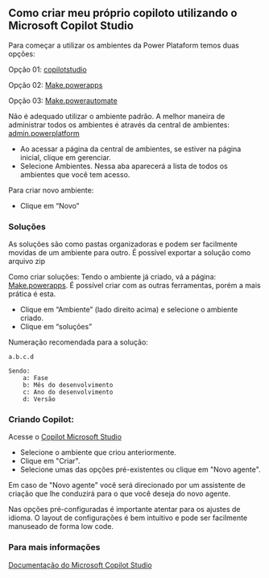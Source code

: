 ## Como criar meu próprio copiloto utilizando o Microsoft Copilot Studio

Para começar a utilizar os ambientes da Power Plataform temos duas opções:

Opção 01:
[copilotstudio](https://copilotstudio.microsoft.com/environments/Default-14cbd5a7-ec94-46ba-b314-cc0fc972a161/home)

Opção 02:
[Make.powerapps](https://make.powerapps.com/environments/Default-14cbd5a7-ec94-46ba-b314-cc0fc972a161/home)

Opção 03:
[Make.powerautomate](https://make.powerautomate.com/environments/Default-14cbd5a7-ec94-46ba-b314-cc0fc972a161/home)

Não é adequado utilizar o ambiente padrão. A melhor maneira de administrar todos os ambientes é através da central de ambientes: [admin.powerplatform](https://admin.powerplatform.microsoft.com/home)

- Ao acessar a página da central de ambientes, se estiver na página inicial, clique em gerenciar.
- Selecione Ambientes.
Nessa aba aparecerá a lista de todos os ambientes que você tem acesso.

Para criar novo ambiente:
- Clique em “Novo”
 
### Soluções
As soluções são como pastas organizadoras e podem ser facilmente movidas de um ambiente para outro.
É possível exportar a solução como arquivo zip

Como criar soluções:
Tendo o ambiente já criado, vá a página:
[Make.powerapps](https://make.powerapps.com/environments/Default-14cbd5a7-ec94-46ba-b314-cc0fc972a161/home). É possível criar com as outras ferramentas, porém a mais prática é esta.

- Clique em “Ambiente” (lado direito acima) e selecione o ambiente criado.
- Clique em “soluções”

Numeração recomendada para a solução: 

    a.b.c.d
        
    Sendo:      
        a: Fase
        b: Mês do desenvolvimento
        c: Ano do desenvolvimento
        d: Versão

### Criando Copilot:
Acesse o [Copilot Microsoft Studio](https://copilotstudio.microsoft.com/environments/Default-14cbd5a7-ec94-46ba-b314-cc0fc972a161/home) 

- Selecione o ambiente que criou anteriormente.
- Clique em "Criar".
- Selecione umas das opções pré-existentes ou clique em "Novo agente".

Em caso de "Novo agente" você será direcionado por um assistente de criação que lhe conduzirá para o que você deseja do novo agente.

Nas opções pré-configuradas é importante atentar para os ajustes de idioma. O layout de configurações é bem intuitivo e pode ser facilmente manuseado de forma low code.


### Para mais informações
[Documentação do Microsoft Copilot Studio](https://learn.microsoft.com/pt-br/microsoft-copilot-studio/)
